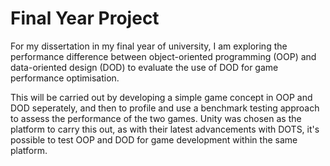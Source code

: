 # Final Year Project

For my dissertation in my final year of university, I am exploring the performance difference between object-oriented programming (OOP) and data-oriented design (DOD) to evaluate the use of DOD for game performance optimisation.

This will be carried out by developing a simple game concept in OOP and DOD seperately, and then to profile and use a benchmark testing approach to assess the performance of the two games. Unity was chosen as the platform to carry this out, as with their latest advancements with DOTS, it's possible to test OOP and DOD for game development within the same platform.
